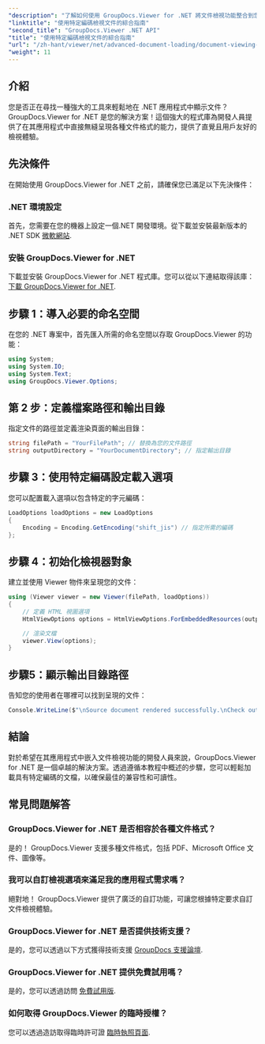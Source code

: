 ```yaml
---
"description": "了解如何使用 GroupDocs.Viewer for .NET 將文件檢視功能整合到您的 .NET 應用程式中。本詳細指南將引導您完成安裝、設定和渲染各種文件格式。"
"linktitle": "使用特定編碼檢視文件的綜合指南"
"second_title": "GroupDocs.Viewer .NET API"
"title": "使用特定編碼檢視文件的綜合指南"
"url": "/zh-hant/viewer/net/advanced-document-loading/document-viewing-with-specific-encoding/"
"weight": 11
---
```


## 介紹

您是否正在尋找一種強大的工具來輕鬆地在 .NET 應用程式中顯示文件？ GroupDocs.Viewer for .NET 是您的解決方案！這個強大的程式庫為開發人員提供了在其應用程式中直接無縫呈現各種文件格式的能力，提供了直覺且用戶友好的檢視體驗。

## 先決條件

在開始使用 GroupDocs.Viewer for .NET 之前，請確保您已滿足以下先決條件：

### .NET 環境設定

首先，您需要在您的機器上設定一個.NET 開發環境。從下載並安裝最新版本的 .NET SDK [微軟網站](https://dotnet。microsoft.com/download).

### 安裝 GroupDocs.Viewer for .NET

下載並安裝 GroupDocs.Viewer for .NET 程式庫。您可以從以下連結取得該庫： [下載 GroupDocs.Viewer for .NET](https://releases。groupdocs.com/viewer/net/).

## 步驟 1：導入必要的命名空間

在您的 .NET 專案中，首先匯入所需的命名空間以存取 GroupDocs.Viewer 的功能：

```csharp
using System;
using System.IO;
using System.Text;
using GroupDocs.Viewer.Options;
```

## 第 2 步：定義檔案路徑和輸出目錄

指定文件的路徑並定義渲染頁面的輸出目錄：

```csharp
string filePath = "YourFilePath"; // 替換為您的文件路徑
string outputDirectory = "YourDocumentDirectory"; // 指定輸出目錄
```

## 步驟 3：使用特定編碼設定載入選項

您可以配置載入選項以包含特定的字元編碼：

```csharp
LoadOptions loadOptions = new LoadOptions
{
    Encoding = Encoding.GetEncoding("shift_jis") // 指定所需的編碼
};
```

## 步驟 4：初始化檢視器對象

建立並使用 Viewer 物件來呈現您的文件：

```csharp
using (Viewer viewer = new Viewer(filePath, loadOptions))
{
    // 定義 HTML 視圖選項
    HtmlViewOptions options = HtmlViewOptions.ForEmbeddedResources(outputDirectory + "/page-{0}.html");

    // 渲染文檔
    viewer.View(options);
}
```

## 步驟5：顯示輸出目錄路徑

告知您的使用者在哪裡可以找到呈現的文件：

```csharp
Console.WriteLine($"\nSource document rendered successfully.\nCheck output in {outputDirectory}.");
```

## 結論

對於希望在其應用程式中嵌入文件檢視功能的開發人員來說，GroupDocs.Viewer for .NET 是一個卓越的解決方案。透過遵循本教程中概述的步驟，您可以輕鬆加載具有特定編碼的文檔，以確保最佳的兼容性和可讀性。

## 常見問題解答

### GroupDocs.Viewer for .NET 是否相容於各種文件格式？
是的！ GroupDocs.Viewer 支援多種文件格式，包括 PDF、Microsoft Office 文件、圖像等。

### 我可以自訂檢視選項來滿足我的應用程式需求嗎？
絕對地！ GroupDocs.Viewer 提供了廣泛的自訂功能，可讓您根據特定要求自訂文件檢視體驗。

### GroupDocs.Viewer for .NET 是否提供技術支援？
是的，您可以透過以下方式獲得技術支援 [GroupDocs 支援論壇](https://forum。groupdocs.com/c/viewer/9).

### GroupDocs.Viewer for .NET 提供免費試用嗎？
是的，您可以透過訪問 [免費試用版](https://releases。groupdocs.com/).

### 如何取得 GroupDocs.Viewer 的臨時授權？
您可以透過造訪取得臨時許可證 [臨時執照頁面](https://purchase。groupdocs.com/temporary-license/).